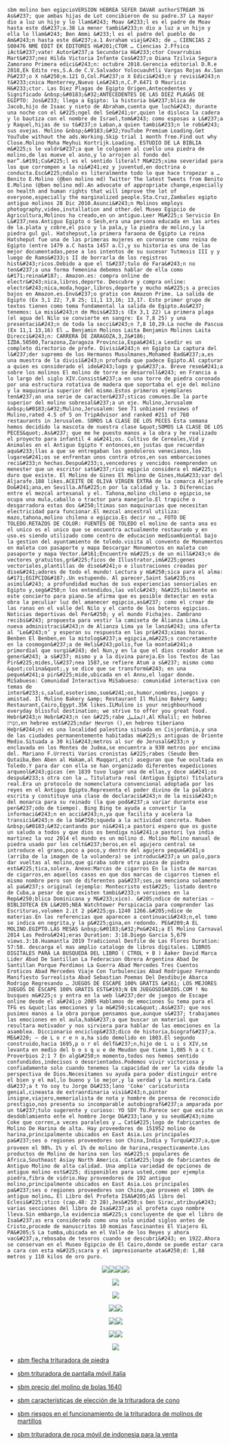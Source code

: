 
```
sbm molino ben egipcioVERSION HEBREA SEFER DAVAR authorSTREAM 36 As&#237; que ambas hijas de Lot concibieron de su padre.37 La mayor dio a luz un hijo y lo llam&#243; Moav &#233;l es el padre de Moav hasta este d&#237;a.38 La menor tambi&#233;n dio a luz a un hijo y ella lo llam&#243; Ben Ammi &#233;l es el padre del pueblo de Am&#243;n hasta este d&#237;a.1 Avraham viaj&#243; de … CIENCIAS 2 S00476 NME EDIT EK EDITORES H&#201;CTOR … Ciencias 2.Ffsica iAct&#237;vate! Autor&#237;a Secundaria H&#233;ctor Covarrubias Mart&#237;nez Hilda Victoria Infante Cos&#237;o Diana Tzilvia Segura Zamorano Primera edici&#243;n: octubre 2018.Gerencia editorial D.R.e 2018,Ek Edito res,S.A.de C.V.Salvador Yolocuauhtli Vargas Rojas Av.San P&#237;o X n&#250;m.121 O,Col.P&#237;o X Edici&#243;n y revisi&#243;n t&#233;cnica Monterrey,Nuevo Le&#243;n,C.P.6471 O Mauricio H&#233;ctor. Las Diez Plagas de Egipto Origen,Antecedentes y Significado &nbsp;&#0183;&#32;ANTECEDENTES DE LAS DIEZ PLAGAS DE EGIPTO: Jos&#233; llega a Egipto: la historia b&#237;blica de Jacob,hijo de Isaac y nieto de Abraham,cuenta que luch&#243; durante una noche con el &#225;ngel del Se&#241;or,quien le disloca la cadera y lo bautiza con el nombre de Israel,tom&#243; como esposas a L&#237;a y Raquel,hijas de su t&#237;o Laban,a quien tambi&#233;n le rob&#243; sus ovejas. Molino &nbsp;&#0183;&#32;YouTube Premium Loading.Get YouTube without the ads.Working.Skip trial 1 month free.Find out why Close.Molino Moha Meyhui Kortrijk.Loading. ESTUDIO DE LA BIBLIA m&#225;s le valdr&#237;a que le colgasen al cuello una piedra de molino,de las mueve el asno,y lo arrojen al fondo del mar”.&#191;Cu&#225;l es el sentido literal? M&#225;xima severidad para los que corrompen a la ni&#241;ez y juventud,en doctrina o conducta.Esc&#225;ndalo es literalmente todo lo que hace tropezar a … Benito E.Molino (@ben molino md) Twitter The latest Tweets from Benito E.Molino (@ben molino md).An advocate of appropriate change,especially on health and human rights that will improve the lot of everyone,especially the marginalized people.Sta.Cruz,Zambales egipto antiguo molinos 28 Dic 2010.Asunci&#243;n Molinos employs photography,video,installation and other.del Museo Egipcio de Agricultura,Molinos ha creado,en un antiguo.Leer M&#225;s Servicio En L&#237;nea.Antiguo Egipto o Sesh,era una persona educada en las artes de la.plata y cobre,el pico y la pala,y la piedra de molino,y la piedra gul gul. Hatshepsut,la primera faraona de Egipto La reina Hatsheput fue una de las primeras mujeres en coronarse como reina de Egipto (entre 1479 a.C hasta 1457 a.C),y su historia es una de las mejor documentadas,pese a los intentos de su sucesor Tutmosis III y y luego de Rams&#233;s II de borrarla de los registros hist&#243;ricos.Debido a que el t&#237;tulo de Fara&#243;n no ten&#237;a una forma femenina debemos hablar de ella como &#171;reina&#187;. Amazon.es: compra online de electr&#243;nica,libros,deporte. Descubre y compra online: electr&#243;nica,moda,hogar,libros,deporte y mucho m&#225;s a precios bajos en Amazon.es.Env&#237;o gratis con Amazon Prime. La salida de Egipto (Ex 3,1 22; 7,8 25; 11,1 13,16; 13,17. Este primer grupo de textos tienen como tema fundamental la salida de Egipto.As&#237; tenemos: La misi&#243;n de Mois&#233;s (Ex 3,1 22) La primera plaga (el agua del Nilo se convierte en sangre: Ex 7,8 25) y una presentaci&#243;n de toda la secci&#243;n 7,8 10,29.La noche de Pascua (Ex 11,1 13,16) El … Benjamin Molinos Laita Benjamin Molinos Laita Direcci&#243;n: CARRERA DE ZARAGOZA,3,2&#186; IZDA.50500,Tarazona,Zaragoza Provincia,Espa&#241;a Lexdir es un completo directorio de profe. Divisi&#243;n en Egipto La captura del l&#237;der supremo de los Hermanos Musulmanes,Mohamed Bad&#237;a,es una muestra de la divisi&#243;n profunda que padece Egipto.Al capturar a quien es considerado el ide&#243;logo y gu&#237;a. Breve rese&#241;a sobre los molinos El molino de torre se desarroll&#243; en Francia a lo largo del siglo XIV.Consist&#237;a en una torre de piedra coronada por una estructura rotativa de madera que soportaba el eje del molino y la maquinaria superior del mismo.Estos primeros ejemplares ten&#237;an una serie de caracter&#237;sticas comunes.De la parte superior del molino sobresal&#237;a un eje. Mulino,Jerusalem &nbsp;&#0183;&#32;Mulino,Jerusalem: See 71 unbiased reviews of Mulino,rated 4.5 of 5 on TripAdvisor and ranked #211 of 760 restaurants in Jerusalem. SOMOS LA CLASE DE LOS PECES Esta semana hemos decidido la mascota de nuestra clase &quot;SOMOS LA CLASE DE LOS PECES&quot;.As&#237; que me he puesto manos a la obra y he realizado el proyecto para infantil 4 a&#241;os. Cultivo de Cereales,Vid y Animales en el Antiguo Egipto Y entonces,en justas que recuerdan aqu&#233;llas a que se entregaban los gondoleros venecianos,los lugare&#241;os se enfrentan unos contra otros,en sus embarcaciones reci&#233;n hechas.Despu&#233;s,vencedores y vencidos reemprenden un menester que un escritor sat&#237;rico egipcio considera el m&#225;s duro que existe. El Molino de Gines El Molino de Gines,Hu&#233;var del Aljarafe.188 likes.ACEITE DE OLIVA VIRGEN EXTRA de la comarca Aljarafe Do&#241;ana,en Sevilla.Af&#225;n por la calidad y la. 3 Diferencias entre el mezcal artesanal y el. Tahona,molino chileno o egipcio,se ocupa una mula,caballo o tractor para manejarlo.El trapiche o desgarradora estas dos &#250;ltimas son maquinarias que necesitan electricidad para funcionar.El mezcal ancestral utiliza: mazo,tahona,molino chileno o egipcio.Es decir no … FOTO DE TOLEDO.RETAZOS DE COLOR: FUENTES DE TOLEDO el molino de santa ana es el unico es el unico que se encuentra actualmente restaurado y en uso.es siendo utilizado como centro de educacion medioambiental bajo la gestion del ayuntamiento de toledo.visita al convento de Monumentos en maleta con pasaporte y mapa Descargar Monumentos en maleta con pasaporte y mapa Vector.&#161;Encuentre m&#225;s de un mill&#243;n de vectores gratuitos,gr&#225;ficos de Illustrator,im&#225;genes vectoriales,plantillas de dise&#241;o e ilustraciones creadas por dise&#241;adores de todo el mundo! Lectura y m&#250;sica para el alma: &#171;EGIPCIO&#187;.Un estupendo. Al parecer,Saint Sa&#235;ns asimil&#243; a profundidad muchas de sus experiencias sensoriales en Egipto y,seg&#250;n los entendidos,las volc&#243; h&#225;bilmente en este concierto para piano.Se afirma que es posible detectar en esta obra la peculiar luz del amanecer egipcio,as&#237; como el croar de las ranas en el valle del Nilo y el canto de los boteros egipcios. Noticias deportivas del Per&#250; y el mundo Fichajes. Zambrano recibi&#243; propuesta para vestir la camiseta de Alianza Lima.La nueva administraci&#243;n de Alianza Lima ya le lanz&#243; una oferta al ‘Le&#243;n’ y esperan su respuesta en las pr&#243;ximas horas. Benben El Benben,en la mitolog&#237;a egipcia,m&#225;s concretamente en la cosmogon&#237;a de Heli&#243;polis,fue la monta&#241;a primordial que surgi&#243; del Nun,y en la que el dios creador Atum se gener&#243; a s&#237; mismo y a la divina pareja.En los Textos de las Pir&#225;mides,l&#237;nea 1587,se refiere Atum a s&#237; mismo como &quot;colina&quot;,y se dice que se transform&#243; en una peque&#241;a pir&#225;mide,ubicada en el Annu,el lugar donde. MiSabueso: Comunidad Interactiva MiSabueso: comunidad interactiva con temas de inter&#233;s,salud,esoterismo,sue&#241;os,humor,nombres,juegos y amistad. Il Mulino Bakery &amp; Restaurant Il Mulino Bakery &amp; Restaurant,Cairo,Egypt.35K likes.ILMulino is your neighbourhood everyday blissful destination; we strive to offer you great food. Hebr&#243;n Hebr&#243;n (en &#225;rabe الخليل,Al Khalil; en hebreo חֶבְרוֹן,en hebreo est&#225;ndar Ḥevron (),en hebreo tiberiano Ḥeḇr&#244;n) es una localidad palestina situada en Cisjordania,y una de las ciudades permanentemente habitadas m&#225;s antiguas de Oriente Medio.Situada a 30 kil&#243;metros al sur de Jerusal&#233;n y enclavada en los Montes de Judea,se encuentra a 930 metros por encima del. Mariano F.Urresti Varios cronistas &#225;rabes (Seudo Ben Qutaiba,Ben Aben al Hakam,al Maqqari,etc) aseguran que fue ocultada en Toledo.Y para dar con ella se han organizado diferentes expediciones arqueol&#243;gicas (en 1839 tuvo lugar una de ellas,y doce a&#241;os despu&#233;s otra con la … Titulatura real (Antiguo Egipto) Titulatura real.Era un protocolo de nomenclatura convencional adoptada por los reyes en el Antiguo Egipto.Representa el poder divino de la palabra escrita y constituye una clase de declaraci&#243;n de la misi&#243;n del monarca para su reinado (la que pod&#237;a variar durante ese per&#237;odo de tiempo). Bing Bing te ayuda a convertir la informaci&#243;n en acci&#243;n,ya que facilita y acelera la transici&#243;n de la b&#250;squeda a la actividad concreta. Ruben &nbsp;&#0183;&#32;cantando por ni&#241;a pastori espero que os guste un saludo a todos y que dios os bendiga ni&#241;a pastori lya india martinez la voz 2014 el mundo es un molino d. Molino Molino manual de piedra usado por los celt&#237;beros,en el agujero central se introduce el grano,poco a poco,y dentro del agujero peque&#241;o (arriba de la imagen de la volandera) se introduc&#237;a un palo,para dar vueltas al molino,que giraba sobre otra pieza de piedra est&#225;tica,solera. Anexo:Marcas de cigarros En la lista de marcas de cigarros,en aquellos casos en que dos marcas de cigarros tienen el mismo nombre pero son de diferentes pa&#237;ses,se menciona solamente al pa&#237;s original (ejemplo: Montecristo est&#225; listado dentro de Cuba,a pesar de que existen tambi&#233;n versiones en la Rep&#250;blica Dominicana y M&#233;xico). &#205;ndice de materias — BIBLIOTECA EN L&#205;NEA Watchtower Perspicacia para comprender las Escrituras,volumen 2.it 2 p&#225;gs.1240 1266.&#205;ndice de materias.En las referencias que aparecen a continuaci&#243;n,el tomo se indica en negrita,y la p&#225;gina,en redondo. PE&#209;A EL MOLINO.EGIPTO.LAS MESAS &nbsp;&#0183;&#32;Pe&#241;a El Molino Carnaval 2014 Las Pedro&#241;eras Duration: 3:18.Diego Garcia 5,679 views.3:18.Huamantla 2019 Tradicional Desfile de Las Flores Duration: 57:58. descarga el mas amplio catalogo de libros digitales. LIBROS DIGITALES PARA LA BUSQUEDA DEL LIBRO ( CTROL + B ) Aaker David Marca Lider Abad De Santillan La Federacion Obrera Argentina Abad De Santillan Porque Perdimos La Guerra Abad Mercedes Tres Cuentos Eroticos Abad Mercedes Viaje Con Turbulencias Abad Rodriguez Fernando Manifiesto Surrealista Abad Sebastian Poemas Del Desdibuje Abarca Rodrigo Regresando … JUEGOS DE ESCAPE 100% GRATIS &#161; LOS MEJORES JUEGOS DE ESCAPE 100% GRATIS EST&#193;N EN JUEGOSDIARIOS.COM ! No busques m&#225;s y entra en la web l&#237;der de juegos de Escape online desde el a&#241;o 2005 Hablamos de emociones Su tema para el TFG es &quot;las emociones y la m&#250;sica&quot;.As&#237; que nos pusimos manos a la obra porque pensamos que,aunque s&#237; trabajamos las emociones en el aula,hab&#237;a que buscar un material que resultara motivador y nos sirviera para hablar de las emociones en la asamblea. Diccionario enciclop&#233;dico de historia,biograf&#237;a. ME&#220; — de L o r e n a,ha sido demolido en 1803.El segundo construido,hacia 1695,p o r el delf&#237;n,hijo de L u i s XIV,se levanta en medio del b o s q u e de Meudon que tiene 1,085 h a c t. Proverbios 2:1 7 En alg&#250;n momento,todos nos hemos sentido confundidos,indecisos o desorientados.Podemos vivir victoriosa y confiadamente solo cuando tenemos la capacidad de ver la vida desde la perspectiva de Dios.Necesitamos su ayuda para poder distinguir entre el bien y el mal,lo bueno y lo mejor,y la verdad y la mentira.Cada d&#237;a t Yo soy tu Jorge D&#233;lano 'Coke' caricaturista genial,cineasta de extraordinaria visi&#243;n,pintor insigne,viajero,memorialista de nota y hombre de prensa de reconocido prestigio,nos presenta su incomparable autobiograf&#237;a amparada por un t&#237;tulo sugerente y curioso: YO SOY TU.Parece ser que existe un desdoblamiento ente el hombre Jorge D&#233;lano y su seud&#243;nimo Coke que corren,a veces paralelos y … Cat&#225;logo de fabricantes de Molino De Harina de alta. Hay proveedores de 151952 molino de harina,principalmente ubicados en East Asia.Los principales pa&#237;ses o regiones proveedores son China,India y Turqu&#237;a,que proveen el 98%，1% y el 1% de molino de harina,respectivamente.Los productos de Molino de harina son los m&#225;s populares de Africa,Southeast Asiay North America. Cat&#225;logo de fabricantes de Antiguo Molino de alta calidad. Una amplia variedad de opciones de antiguo molino est&#225; disponibles para usted,como por ejemplo piedra,fibra de vidrio.Hay proveedores de 192 antiguo molino,principalmente ubicados en East Asia.Los principales pa&#237;ses o regiones proveedores son China,que proveen el 100% de antiguo molino… El Libro del Profeta ISA&#205;AS libro del Eclesi&#225;stico (cap.48: 23 28),Jes&#250;s ben Sirac,atribuy&#243; varias secciones del libro de Isa&#237;as al profeta cuyo nombre lleva.Sin embargo,la evidencia m&#225;s concluyente de que el libro de Isa&#237;as era considerado como una sola unidad siglos antes de Cristo,procede de manuscritos 10 momias fascinantes El Viajero EL PA&#205;S La tumba,ubicada en el Valle de los Reyes y ahora vac&#237;a,rebosaba de tesoros cuando se descubri&#243; en 1922.Ahora se conservan en el Museo Egipcio de El Cairo,donde se puede estar cara a cara con esta m&#225;scara y el impresionante ata&#250;d: 1,88 metros y 110 kilos de oro puro. 
```

<div align="center">

<a href="https://es-mill.shibang-china.com/github&k=sbm+molino+ben+egipcio"><img src="https://static.shibang-china.com/es/mill/index.jpg"></a><a href="https://es-mill.shibang-china.com/materials.htmlgithub&k=sbm+molino+ben+egipcio"><img src="https://static.shibang-china.com/es/mill/materials.jpg"></a><a href="https://es-mill.shibang-china.com/about.htmlgithub&k=sbm+molino+ben+egipcio"><img src="https://static.shibang-china.com/es/mill/about.jpg"></a><a href="https://es-mill.shibang-china.com/contact.htmlgithub&k=sbm+molino+ben+egipcio"><img src="https://static.shibang-china.com/es/mill/contact.jpg"></a>

<a href="https://es-mill.shibang-china.com/github&k=sbm+molino+ben+egipcio"><img src="https://static.shibang-china.com/es/mill/banner.jpg"></a>

<a href="https://swt.shibang-china.com/github&k=sbm+molino+ben+egipcio"><img src="https://static.shibang-china.com/es/mill/chat.jpg"></a>

<a href="https://es-mill.shibang-china.com/products/vertical-roller-mill.htmlgithub&k=sbm+molino+ben+egipcio"><img src="https://static.shibang-china.com/es/mill/vertical.jpg"></a><a href="https://es-mill.shibang-china.com/products/raymond-mill.htmlgithub&k=sbm+molino+ben+egipcio"><img src="https://static.shibang-china.com/es/mill/raymond.jpg"></a>

<a href="https://es-mill.shibang-china.com/products/ultrafine-grinding-mill.htmlgithub&k=sbm+molino+ben+egipcio"><img src="https://static.shibang-china.com/es/mill/ultrafine.jpg"></a><a href="https://es-mill.shibang-china.com/products/trapezium-grinding-mill.htmlgithub&k=sbm+molino+ben+egipcio"><img src="https://static.shibang-china.com/es/mill/trapezium.jpg"></a>

<a href="https://es-mill.shibang-china.com/products/ball-mill.htmlgithub&k=sbm+molino+ben+egipcio"><img src="https://static.shibang-china.com/es/mill/ball.jpg"></a><a href="https://es-mill.shibang-china.com/products/hammer-mill.htmlgithub&k=sbm+molino+ben+egipcio"><img src="https://static.shibang-china.com/es/mill/hammer.jpg"></a>

<a href="https://swt.shibang-china.com/github&k=sbm+molino+ben+egipcio"><img src="https://static.shibang-china.com/es/mill/case.jpg"></a>

</div>


* [sbm flecha trituradora de piedra](sbm%20flecha%20trituradora%20de%20piedra.md)

* [sbm trituradora de pantalla móvil italia](sbm%20trituradora%20de%20pantalla%20m%C3%B3vil%20italia.md)

* [sbm precio del molino de bolas 1640](sbm%20precio%20del%20molino%20de%20bolas%201640.md)

* [sbm características de elección de la trituradora de cono](sbm%20caracter%C3%ADsticas%20de%20elecci%C3%B3n%20de%20la%20trituradora%20de%20cono.md)

* [sbm riesgos en el funcionamiento de la trituradora de molinos de martillos](sbm%20riesgos%20en%20el%20funcionamiento%20de%20la%20trituradora%20de%20molinos%20de%20martillos.md)

* [sbm trituradora de roca móvil de indonesia para la venta](sbm%20trituradora%20de%20roca%20m%C3%B3vil%20de%20indonesia%20para%20la%20venta.md)
